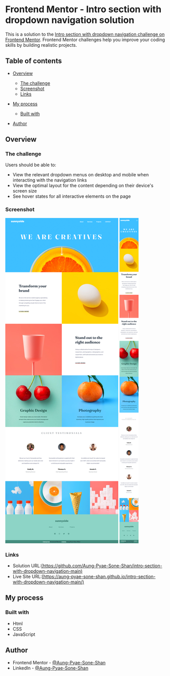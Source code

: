 # Frontend Mentor - Intro section with dropdown navigation solution

This is a solution to the [Intro section with dropdown navigation challenge on Frontend Mentor](https://www.frontendmentor.io/challenges/intro-section-with-dropdown-navigation-ryaPetHE5). Frontend Mentor challenges help you improve your coding skills by building realistic projects. 

## Table of contents

- [Overview](#overview)
  - [The challenge](#the-challenge)
  - [Screenshot](#screenshot)
  - [Links](#links)
- [My process](#my-process)
  - [Built with](#built-with)

- [Author](#author)



## Overview

### The challenge

Users should be able to:

- View the relevant dropdown menus on desktop and mobile when interacting with the navigation links
- View the optimal layout for the content depending on their device's screen size
- See hover states for all interactive elements on the page

### Screenshot

![](./screenshots/desktop.png)
![](./screenshots/mobile.png)

### Links

- Solution URL:[(https://github.com/Aung-Pyae-Sone-Shan/intro-section-with-dropdown-navigation-main)](https://github.com/Aung-Pyae-Sone-Shan/sunnyside-agency-landing-page-main)
- Live Site URL:[(https://aung-pyae-sone-shan.github.io/intro-section-with-dropdown-navigation-main/)](https://aung-pyae-sone-shan.github.io/sunnyside-agency-landing-page-main/)

## My process

### Built with

- Html
- CSS 
- JavaScript


## Author

<!-- - Website - [Add your name here](https://www.your-site.com) -->
- Frontend Mentor - [@Aung-Pyae-Sone-Shan](https://www.frontendmentor.io/profile/Aung-Pyae-Sone-Shan)
- LinkedIn - [@Aung-Pyae-Sone-Shan](https://www.linkedin.com/in/aung-pyae-sone-shan/)
<!-- - Twitter - [@yourusername](https://www.twitter.com/yourusername) -->




